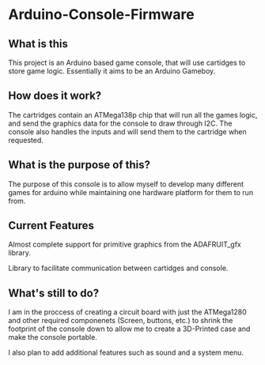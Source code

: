 # Arduino-Console-Firmware


<h2> What is this </h1>
This project is an Arduino based game console, that will use cartidges to store game logic. Essentially it aims to be an Arduino Gameboy.

<h2> How does it work? </h2>
The cartridges contain an ATMega138p chip that will run all the games logic, and send the graphics data for the console to draw through I2C.
The console also handles the inputs and will send them to the cartridge when requested.

<h2>What is the purpose of this?</h2>
The purpose of this console is to allow myself to develop many different games for arduino while maintaining one hardware platform for them to run from.

<h2>Current Features</h2>
Almost complete support for primitive graphics from the ADAFRUIT_gfx library.

Library to facilitate communication between cartidges and console.

<h2>What's still to do?</h2>
I am in the proccess of creating a circuit board with just the ATMega1280 and other required componenets (Screen, buttons, etc.) to shrink the footprint of the console down to allow me to create a 3D-Printed case and make the console portable.

I also plan to add additional features such as sound and a system menu.
